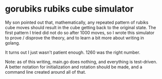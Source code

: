 # gorubiks rubiks cube simulator

My son pointed out that, mathematically, any repeated pattern of rubiks cube moves should result in the cube getting back to the original state.  The first pattern I tried did not do so after 1000 moves, so I wrote this simulator to prove / disprove the theory, and to learn a bit more about writing in golang.

It turns out I just wasn't patient enough.  1260 was the right number.

Note: as of this writing, main.go does nothing, and everything is test-driven.  A better notation for initialization and rotation should be made, and a command line created around all of that.


